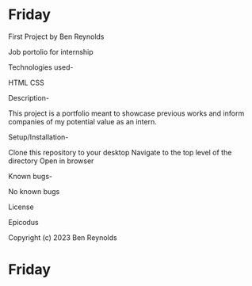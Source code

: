 # Friday
First Project by Ben Reynolds

Job portolio for internship

Technologies used-

HTML
CSS

Description-

This project is a portfolio meant to showcase previous works and inform companies of my potential value as an intern.

Setup/Installation-

Clone this repository to your desktop
Navigate to the top level of the directory
Open in browser

Known bugs-

No known bugs

License

Epicodus

Copyright (c) 2023 Ben Reynolds
# Friday
